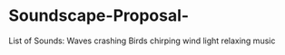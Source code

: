 # Soundscape-Proposal-
List of Sounds:
    Waves crashing 
    Birds chirping
    wind 
    light relaxing music
